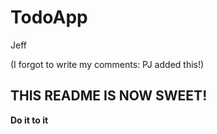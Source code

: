 # TodoApp

Jeff

(I forgot to write my comments: PJ added this!)

## THIS README IS NOW SWEET!

**Do it to it**
